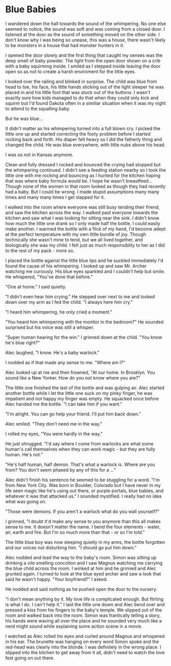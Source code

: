 # Blue Babies

I wandered down the hall towards the sound of the whimpering.  No one else seemed to notice, the sound was soft and was coming from a closed door.  I listened at the door as the sound of something moved on the other side.  I don't know why I was being so unease, this was a house, there wasn't likely to be monsters in a house that had monster hunters in it.

I opened the door slowly and the first thing that caught my senses was the deep smell of baby powder.  The light from the open door shown on a crib with a baby squirming inside.  I smiled as I stepped inside leaving the door open so as not to create a harsh enviroment for the little eyes.  

I looked over the railing and blinked in surprise.  The child was blue from head to toe, his face, his little hands sticking out of the light sleeper he was placed in and his little foot that was stuck out of the buttons.  I wasn't exactly sure how kids managed to do that when they could only kick and squirm but I'd found Dakota often in a similiar situation when it was my night to attend to the squalling baby.

But he was blue...

It didn't matter as his whimpering turned into a full blown cry.  I picked the little one up and started correcting the footy problem before I started rocking back and forth.  His diaper felt heavy so I did the fatherly thing and changed the child.  He was blue everywhere, with little nubs above his head.  

I was so not in Kansas anymore.

Clean and fully dressed I rocked and bounced the crying had stopped but the whimpering continued.  I didn't see a feeding station nearby so I took the little one with me rocking and bouncing as I hunted for the kitchen hoping that was where baby formula would be.  I hope he wasn't breastfeed... Though none of the women in that room looked as though they had recently had a baby.  But I could be wrong.  I made stupid assumptions many many times and many many times I get slapped for it.

I walked into the room where everyone was still busy tending their friend, and saw the kitchen across the way.  I walked past everyone towards the kitchen and saw what I was looking for sitting near the sink.  I didn't know how much the little one drank so I only made half the bottle, I could easily make another.  I warmed the bottle with a flick of my hand, I'd become adept at the perfect temperature with my own little bundle of joy.  Though technically she wasn't mine to tend, but we all lived together, and biologically she was my child.  I felt just as much responsiblity to her as I did to the rest of my pack - more so.

I placed the bottle against the little blue lips and he suckled immediately I'd found the cause of his whimpering.  I looked up and saw Mr. Archer watching me curiously.  His blue eyes sparkled and I couldn't help but smile.  He whispered, "You've done that before."

"One at home."  I said quietly.  

"I didn't even hear him crying."  He stepped over next to me and looked down over my arm as I fed the child.  "I always here him cry."

"I heard him whimpering, he only cried a moment."

"You heard him whimpering with the monitor in the bedroom?"  He sounded surprised but his voice was still a whisper.

"Super human hearing for the win."  I grinned down at the child.  "You know he's blue right?"

Alec laughed, "I know.  He's a baby warlock."

I nodded as if that made any sense to me.  "Where am I?"

Alec looked up at me and then frowned, "At our home.  In Brooklyn.  You sound like a New Yorker.  How do you not know where you are?"

The little one finished the last of the bottle and was gulping air.  Alec started another bottle while I let the little one suck on my pinky finger, he was impatient and not happy my finger was empty.  He squacked once before Alec handed me the bottle.  "I can take him if you want."

"I'm alright.  You can go help your friend.  I'll put him back down."

Alec smiled.  "They don't need me in the way."

I rolled my eyes, "You were hardly in the way."

He just shrugged.  "I'd say where I come from warlocks are what some human's call themselves when they can work magic - but they are fully human.  He's not."

"He's half human, half demon.  That's what a warlock is.  Where are you from?  You don't seem phased by any of this for a ..."

Alec didn't finish his sentence he seemed to be stuggling for a word.  "I'm from New York City.  Was born in Boulder, Colorado but I have never in my life seen magic like he's using out there, or purple portals, blue babies, and whatever it was that attacked us."  I sounded mystified.  I really had no idea what was going on.

"Those were demons.  If you aren't a warlock what do you wall yourself?"

I grinned, "I doubt it'd make any sense to you anymore than this all makes sense to me.  It doesn't matter the name.  I bend the four elements - water, air, earth and fire.  But I'm so much more than that - or so I'm told."

The little blue boy was now sleeping quietly in my arms, the bottle forgotten and our voices not disturbing him.  "I should go put him down."

Alec nodded and lead the way to the baby's room.  Simon was sitting up drinking a vile smelling concotion and I saw Magnus watching me carrying the blue child across the room.  I winked at him and he grinned and Alec grunted again.  I turned to look at the blue eyed archer and saw a look that said he wasn't happy.  "Your boyfriend?" I asked.


He nodded and said nothing as he pushed open the door to the nursery.

"I don't mean anything by it.  My love life is complicated enough.  But flirting is what I do.  I can't help it."  I laid the little one down and Alec bend over and pressed a kiss from his fingers to the baby's temple.   We slipped out of the room and walked back into the room.  Simon was frantically telling a story, his hands were waving all over the place and he sounded very much like a nerd might sound while explaining some action scene in a movie.  

I watched as Alec rolled his eyes and curled around Magnus and whispered in his ear.  The brunette was hanging on every word Simon spoke and the red-head was clearly into the blonde.  I was definitely in the wrong place.  I slipped into the kitchen to get away from it all, didn't need to watch the love fest going on out there.